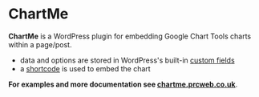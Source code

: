 # ChartMe

**ChartMe** is a WordPress plugin for embedding Google Chart Tools charts within a page/post.

* data and options are stored in WordPress's built-in [custom fields](http://codex.wordpress.org/Custom_Fields)
* a [shortcode](http://codex.wordpress.org/Shortcode) is used to embed the chart

**For examples and more documentation see [chartme.prcweb.co.uk][chartme]**.

[chartme]: http://chartme.prcweb.co.uk